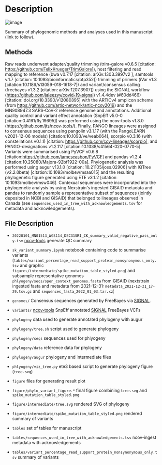# Description

![image](https://user-images.githubusercontent.com/1698629/148076697-4d7dec50-4261-4fd2-bee1-3bcb72689241.png)

Summary of phylogenomic methods and analyses used in this manuscript (link to follow).

## Methods

Raw reads underwent adapter/quality trimming (trim-galore v0.6.5
[citation: https://github.com/FelixKrueger/TrimGalore]), host
filtering and read mapping to reference (bwa v0.7.17 [citation:
arXiv:1303.3997v2 ], samtools v.1.7 [citation:
10.1093/bioinformatics/btp352]) trimming of primers (iVar v1.3
[citation:10.1186/s13059-018-1618-7]) and variant/consensus calling
(freebayes v1.3.2 [citation: arXiv:1207.3907]) using the SIGNAL
workflow (https://github.com/jaleezyy/covid-19-signal) v1.4.4dev
(#60dd466) [citation: doi.org/10.3390/v12080895] with the ARTICv4
amplicon scheme (from https://github.com/artic-network/artic-ncov2019)
and the MN908947.3 SARS-CoV-2 reference genome and annotations.
Additional quality control and variant effect annotation (SnpEff
v5.0-0 [citation:0.4161/fly.19695]) was performed using the ncov-tools
v1.8.0 (https://github.com/jts/ncov-tools/).  Finally, PANGO lineages
were assigned to consensus sequences using pangolin v3.1.17 (with the
PangoLEARN v2021-12-06 models) [citation:10.1093/ve/veab064], scorpio
v0.3.16 (with constellations v0.1.1) [citation:
https://github.com/cov-lineages/scorpio], and PANGO-designations
v1.2.117 [citation:10.1038/s41564-020-0770-5].  Variants were
summarised using PyVCF v0.6.8
[citation:https://github.com/jamescasbon/PyVCF] and pandas v1.2.4
[citation:10.25080/Majora-92bf1922-00a].  Phylogenetic analysis was
performed using augur v13.1.0 [citation: 10.21105/joss.02906] with
IQTree (v2.2.0beta) [citation:10.1093/molbev/msaa015] and the
resulting phylogenetic figure generated using ETE v3.1.2 [citation:
10.1093/molbev/msw046].  Contexual sequences were incorporated into
the phylogenetic analysis by using Nexstrain's ingested GISAID
metadata and pandas to randomly sample a representative subset of
sequences (jointly deposited in NCBI and GISAID) that belonged to
lineages observed in Canada (see `sequences_used_in_tree_with_acknowledgements.tsv` for metadata and
acknowledgements).


## File Description


- `20220101_MN01513_WGS114_DEC31SRI_CK_summary_valid_negative_pass_only.tsv` [ncov-tools](https://github.com/jts/ncov-tools) generate QC summary

- `sk_variant_summary.ipynb` notebook containing code to summarise variants (`tables/variant_percentage_read_support_protein_nonsynonymous_only.tsv` and graphic `figures/intermediate/spike_mutation_table_styled.png`) and subsample representative genomes `phlyogeny/seqs/open_context_genomes.fasta` from GISAID (nextstrain ingested fasta and metadata from 2021-12-31: `metadata_2021-12-31_17-29.tsv.gz` and `sequences_fasta_2022_01_03.tar.xz`)

- `genomes/` Consensus sequences generated by FreeBayes via [SIGNAL](https://github.com/jaleezyy/covid-19-signal).

- `variants/` [ncov-tools](https://github.com/jts/ncov-tools) SnpEff annotated [SIGNAL](https://github.com/jaleezyy/covid-19-signal) FreeBayes VCFs 

- `phylogeny` data used to generate annotated phylogeny with augur

- `phylogeny/tree.sh` script used to generate phylogeny

- `phylogeny/seqs` sequences used for phlyogeny

- `phylogeny/data` reference data for phylogeny

- `phylogeny/augur` phylogeny and intermediate files

- `phlyogeny/viz_tree.py` ete3 based script to generate phylogeny figure (`tree.svg`)

- `figure` files for generating result plot

- `figure/phylo_variant_figure.*` final figure combining `tree.svg` and `spike_mutation_table_styled.png`

- `figure/intermediate/tree.svg` rendered SVG of phylogeny

- `figure/intermediate/spike_mutation_table_styled.png` rendered summary of variants

- `tables` set of tables for manuscript

- `tables/sequences_used_in_tree_with_acknowledgements.tsv` ncov-ingest metadata with acknowledgements

- `tables/variant_percentage_read_support_protein_nonsynonymous_only.tsv` summary of variants 
